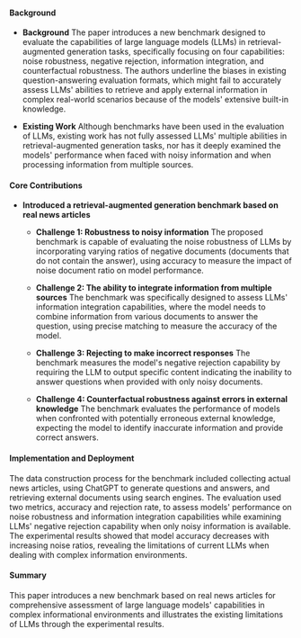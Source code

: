 #### Background
- **Background**
    The paper introduces a new benchmark designed to evaluate the capabilities of large language models (LLMs) in retrieval-augmented generation tasks, specifically focusing on four capabilities: noise robustness, negative rejection, information integration, and counterfactual robustness. The authors underline the biases in existing question-answering evaluation formats, which might fail to accurately assess LLMs' abilities to retrieve and apply external information in complex real-world scenarios because of the models' extensive built-in knowledge.

- **Existing Work**
    Although benchmarks have been used in the evaluation of LLMs, existing work has not fully assessed LLMs' multiple abilities in retrieval-augmented generation tasks, nor has it deeply examined the models' performance when faced with noisy information and when processing information from multiple sources.

#### Core Contributions
  - **Introduced a retrieval-augmented generation benchmark based on real news articles**
    - **Challenge 1: Robustness to noisy information**
        The proposed benchmark is capable of evaluating the noise robustness of LLMs by incorporating varying ratios of negative documents (documents that do not contain the answer), using accuracy to measure the impact of noise document ratio on model performance.

    - **Challenge 2: The ability to integrate information from multiple sources**
        The benchmark was specifically designed to assess LLMs' information integration capabilities, where the model needs to combine information from various documents to answer the question, using precise matching to measure the accuracy of the model.

    - **Challenge 3: Rejecting to make incorrect responses**
        The benchmark measures the model's negative rejection capability by requiring the LLM to output specific content indicating the inability to answer questions when provided with only noisy documents.

    - **Challenge 4: Counterfactual robustness against errors in external knowledge**
        The benchmark evaluates the performance of models when confronted with potentially erroneous external knowledge, expecting the model to identify inaccurate information and provide correct answers.

#### Implementation and Deployment
The data construction process for the benchmark included collecting actual news articles, using ChatGPT to generate questions and answers, and retrieving external documents using search engines. The evaluation used two metrics, accuracy and rejection rate, to assess models' performance on noise robustness and information integration capabilities while examining LLMs' negative rejection capability when only noisy information is available. The experimental results showed that model accuracy decreases with increasing noise ratios, revealing the limitations of current LLMs when dealing with complex information environments.

#### Summary
This paper introduces a new benchmark based on real news articles for comprehensive assessment of large language models' capabilities in complex informational environments and illustrates the existing limitations of LLMs through the experimental results.